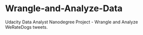 # Wrangle-and-Analyze-Data
Udacity Data Analyst Nanodegree Project - Wrangle and Analyze WeRateDogs tweets.
